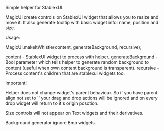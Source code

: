 Simple helper for StablexUI.

MagicUI create controls on StablexUI widget that allows you to resize and move it.
It also generate tooltip with basic widget info: name, position and size.

Usage:

MagicUI.makeItWhistle(content, generateBackground, recursive);

content - StablexUI widget to process with helper.
generateBackground - Bool parameter which tells helper to generate random background to content (useful when own content background is transparent).
recursive - Process content's children that are stablexui widgets too.

Important!

Helper does not change widget's parent behaviour. So if you have parent align not set to '' your drag and drop actions will be ignored and on every drop widget will return to it's origin posotion.

Size controls will not appear on Text widgets and their derivatives.

Background generator ignore Bmp widgets.